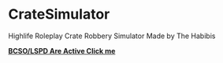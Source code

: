 # CrateSimulator
Highlife Roleplay Crate Robbery Simulator Made by The Habibis

[**BCSO/LSPD Are Active Click me**](hlml.html)

